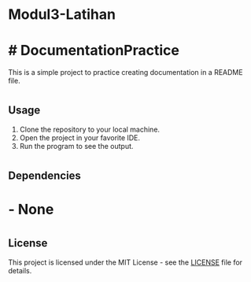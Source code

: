 # Modul3-Latihan
# # DocumentationPractice
This is a simple project to practice creating documentation in a README file.
#
## Usage
1. Clone the repository to your local machine.
2. Open the project in your favorite IDE.
3. Run the program to see the output.
#
## Dependencies
# - None
#
## License
This project is licensed under the MIT License - see the [LICENSE](LICENSE) file for details.
